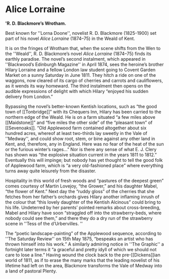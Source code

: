 # Alice Lorraine
**'R. D. Blackmore’s Wrotham.**

Best known for ''Lorna Doone'', novelist R. D. Blackmore (1825-1900) set part of his novel _Alice Lorraine_ (1874–75) in the Weald of Kent.


It is on the fringes of Wrotham that, when the scene shifts from the Wen to the ''Weald'', R. D. Blackmore’s novel _Alice Lorraine_ (1874–75) finds its earthly paradise. The novel’s second instalment, which appeared in ''Blackwood’s Edinburgh Magazine'' in April 1874, sees the heroine’s brother Hilary Lorraine and a fellow London law student going to Covent Garden Market on a sunny Saturday in June 1811. They hitch a ride on one of the waggons, now cleared of its cargo of cherries and carrots and cauliflowers, as it wends its way homeward. The third instalment then opens on the audible expressions of delight with which Hilary “enjoyed his sudden delivery from London.” 

Bypassing the novel’s better-known Kentish locations, such as “the good town of [[Tonbridge]]” with its Chequers Inn, Hilary has been carried to the northern edge of the Weald. He is on a farm situated “a few miles above [[Maidstone]]” and “five miles the other side” of the “pleasant town” of [[Sevenoaks]]. “Old Applewood farm contained altogether about six hundred acres, whereof at least two-thirds lay sweetly in the Vale of ''Medway'', and could show root, stem, or bine against any other land in Kent, and, therefore, any in England. Here was no fear of the heat of the sun or the furious winter’s rages…” Nor is there any sense of what E. J. Clery has shown was “the explosive situation current in the years 1811 to 1812.” Eventually this will impinge; but nobody has yet thought to tell the good folk of Applewood farm, which is “a very old-fashioned place” where everything turns away quite leisurely from the disaster.

Hospitality in this world of fresh woods and “pastures of the deepest green” comes courtesy of Martin Lovejoy, “the Grower,” and his daughter Mabel, “the flower of Kent.” Next day the “ruddy gloss” of the cherries that she fetches from her father’s orchards gives Hilary another inflaming inrush of the colour that “this lovely daughter of the Kentish Alcinous” could bring to his life. Undeterred by her parents’ pointed remarks about cross-breeding, Mabel and Hilary have soon “straggled off into the strawberry-beds, where nobody could see them,” and there they do a dry run of the strawberry scene in ''Tess of the d’Urbervilles. ''

The “poetic landscape-painting” of the Applewood sequence, according to ''The Saturday Review'' on 15th May 1875, “bespeaks an artist who has thrown himself into his work.” A similarly admiring notice in ''The Graphic'' a fortnight later terms it “a graceful and pretty idyll of which we should not care to lose a line.” Having wound the clock back to the pre-[[Dickens]]ian world of 1811, as if to erase the many marks that the leading novelist of his lifetime had left on the area, Blackmore transforms the Vale of Medway into a land of pastoral Plenty.
